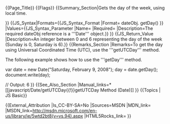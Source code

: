 {{Page_Title}}
{{Flags}}
{{Summary_Section|Gets the day of the week, using local time.

}}
{{JS_Syntax|Formats={{JS_Syntax_Format
|Format= dateObj. getDay() }}
|Values={{JS_Syntax_Parameter
|Name=
|Required=
|Description=The required dateObj reference is a '''Date''' object.}}
}}
{{JS_Return_Value
|Description=An integer between 0 and 6 representing the day of the week (Sunday is 0, Saturday is 6).}}
{{Remarks_Section
|Remarks=To get the day using Universal Coordinated Time (UTC), use the '''getUTCDay''' method.

The following example shows how to use the '''getDay''' method.

 var date = new Date("Saturday, February 9, 2008");
 day = date.getDay();
 document.write(day);
 
 // Output: 6
}}
{{See_Also_Section
|Manual_links=* [[javascript/Date/getUTCDay{{!}}getUTCDay Method (Date)]]
}}
{{Topics | JS Basic}}

{{External_Attribution
|Is_CC-BY-SA=No
|Sources=MSDN
|MDN_link=
|MSDN_link=http://msdn.microsoft.com/en-us/library/ie/5wtd2bt8(v=vs.94).aspx
|HTML5Rocks_link=
}}